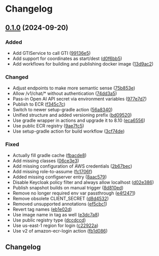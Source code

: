 # Changelog

## [0.1.0](https://github.com/HBTGmbH/hackathon-2024-kotlin/compare/v0.0.1...v0.1.0) (2024-09-20)


### Added

* Add GTIService to call GTI ([99136e5](https://github.com/HBTGmbH/hackathon-2024-kotlin/commit/99136e5401c6bebc902314843bf2928b31b4ebe5))
* Add support for coordinates as start/dest ([d0f6bb5](https://github.com/HBTGmbH/hackathon-2024-kotlin/commit/d0f6bb58b927bd71f14bd971215a27bf1174b734))
* Add workflows for building and publishing docker image ([13d9ac2](https://github.com/HBTGmbH/hackathon-2024-kotlin/commit/13d9ac2f7367da90c5c64e840571e68e54d3f172))


### Changed

* Adjust endpoints to make more semantic sense ([75b853e](https://github.com/HBTGmbH/hackathon-2024-kotlin/commit/75b853eb114dffa213e930778507cdee52747492))
* Allow /v1/chat/* without authentication ([74dd3a5](https://github.com/HBTGmbH/hackathon-2024-kotlin/commit/74dd3a5f85872c467f37909dd4a176f3d2bf3d6b))
* Pass-in Open AI API secret via environment variables ([977e7d7](https://github.com/HBTGmbH/hackathon-2024-kotlin/commit/977e7d700838b3e69867c258da87ed88dd680b31))
* Publish to ECR ([f345c7c](https://github.com/HBTGmbH/hackathon-2024-kotlin/commit/f345c7ca8e0db7b26cc22ba9015b97acdc16f1d6))
* Switch to newer setup-gradle action ([56a8340](https://github.com/HBTGmbH/hackathon-2024-kotlin/commit/56a8340c61658814325c3ecc5978336c8b6cbe3e))
* Unified structure and added versioning prefix ([bd09520](https://github.com/HBTGmbH/hackathon-2024-kotlin/commit/bd095209d5766bab6d53d31a3ff8d0fc2737c632))
* Use gradle wrapper in actions and upgrade it to 8.10 ([eca6556](https://github.com/HBTGmbH/hackathon-2024-kotlin/commit/eca655615de56531c21b0ae76d82d8e1fb7aafae))
* Use public ECR registry ([9ae7fc5](https://github.com/HBTGmbH/hackathon-2024-kotlin/commit/9ae7fc56c9d6d3eda9aa0d4e0c2a14f383e91dc2))
* Use setup-gradle action for build workflow ([3cf74de](https://github.com/HBTGmbH/hackathon-2024-kotlin/commit/3cf74de4e16ffad32bfe986a3e70ee6fe6306cb9))


### Fixed

* Actually fill gradle cache ([fbacde8](https://github.com/HBTGmbH/hackathon-2024-kotlin/commit/fbacde84db75e0a75389bdc24560e5c5589c2d48))
* Add missing classes ([06ce3e3](https://github.com/HBTGmbH/hackathon-2024-kotlin/commit/06ce3e34b0f9a6579a135d745f7cfd0b02ab5d9e))
* Add missing configuration of AWS credentials ([2b67bec](https://github.com/HBTGmbH/hackathon-2024-kotlin/commit/2b67bec3eec32fe8f6bc4487a2136c2f35376595))
* Add missing role-to-assume ([fc1706f](https://github.com/HBTGmbH/hackathon-2024-kotlin/commit/fc1706f93a4f6c1e12f9377d4d9747b763bb1d74))
* Added missing configserver entry ([8aac579](https://github.com/HBTGmbH/hackathon-2024-kotlin/commit/8aac5791789912f3e7cb37357966d96715bb9edf))
* Disable Keycloak policy filter and always allow localhost ([d02e386](https://github.com/HBTGmbH/hackathon-2024-kotlin/commit/d02e38658c2dd2eea6c630922c64558b8f0f39b2))
* Publish snapshot builds on manual trigger ([8d810ed](https://github.com/HBTGmbH/hackathon-2024-kotlin/commit/8d810ed132bdbe9cfa5ed103111b0a0e81fa1bb5))
* Remove no longer required env var passthrough ([e4f2471](https://github.com/HBTGmbH/hackathon-2024-kotlin/commit/e4f247102d34114c241d4e61106f78c910632f53))
* Remove obsolete CLIENT_SECRET ([d8d4532](https://github.com/HBTGmbH/hackathon-2024-kotlin/commit/d8d4532af68e6f04539153976f0dbeea352625b1))
* Removed unsupported annotations ([ef5cbc1](https://github.com/HBTGmbH/hackathon-2024-kotlin/commit/ef5cbc1bb42f352bae27370cbffc4e0d9ecd515b))
* Revert tag names ([eb1e02d](https://github.com/HBTGmbH/hackathon-2024-kotlin/commit/eb1e02de9622824d85e0045fb6ae23867403684a))
* Use image name in tag as well ([e3dc7a8](https://github.com/HBTGmbH/hackathon-2024-kotlin/commit/e3dc7a80362f8cfb63d8806bf6adfce356d5aa14))
* Use public registry type ([dccdccd](https://github.com/HBTGmbH/hackathon-2024-kotlin/commit/dccdccd81da04c8232f9277752a737229e4b2d3f))
* Use us-east-1 region for login ([c22922a](https://github.com/HBTGmbH/hackathon-2024-kotlin/commit/c22922a749fff34987c2603c4adc9370ac87037a))
* Use v2 of amazon-ecr-login action ([fb1d086](https://github.com/HBTGmbH/hackathon-2024-kotlin/commit/fb1d08670d722c29d62220f694431ab0504df9f9))

## Changelog
